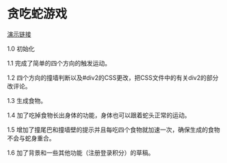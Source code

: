 # 贪吃蛇游戏

[演示链接](https://zhuanyongxigua.github.io/snake-game/)

1.0 初始化

1.1 完成了简单的四个方向的触发运动。

1.2 四个方向的撞墙判断以及#div2的CSS更改，把CSS文件中的有关div2的部分改评论。

1.3 生成食物。

1.4 加了吃掉食物长出身体的功能，身体也可以跟着蛇头正常的运动。

1.5 增加了撞尾巴和撞墙壁的提示并且每吃四个食物就加速一次，确保生成的食物不会与蛇身重合。

1.6 加了背景和一些其他功能（注册登录积分）的草稿。
